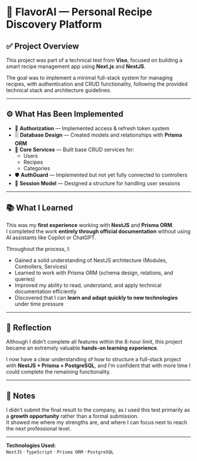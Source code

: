 # 🍳 FlavorAI — Personal Recipe Discovery Platform

## ✅ Project Overview
This project was part of a technical test from **Viso**, focused on building a smart recipe management app using **Next.js** and **NestJS**.

The goal was to implement a minimal full-stack system for managing recipes, with authentication and CRUD functionality, following the provided technical stack and architecture guidelines.

---

## ⚙️ What Has Been Implemented

- 🔐 **Authorization** — Implemented access & refresh token system  
- 🗄️ **Database Design** — Created models and relationships with **Prisma ORM**  
- 🍲 **Core Services** — Built base CRUD services for:
  - Users
  - Recipes
  - Categories
- 🛡️ **AuthGuard** — Implemented but not yet fully connected to controllers  
- 🧩 **Session Model** — Designed a structure for handling user sessions

---

## 📚 What I Learned

This was my **first experience** working with **NestJS** and **Prisma ORM**.  
I completed the work **entirely through official documentation** without using AI assistants like Copilot or ChatGPT.

Throughout the process, I:
- Gained a solid understanding of NestJS architecture (Modules, Controllers, Services)
- Learned to work with Prisma ORM (schema design, relations, and queries)
- Improved my ability to read, understand, and apply technical documentation efficiently
- Discovered that I can **learn and adapt quickly to new technologies** under time pressure

---

## 🚀 Reflection

Although I didn’t complete all features within the 8-hour limit, this project became an extremely valuable **hands-on learning experience**.

I now have a clear understanding of how to structure a full-stack project with **NestJS + Prisma + PostgreSQL**, and I’m confident that with more time I could complete the remaining functionality.

---

## 🧠 Notes
I didn’t submit the final result to the company, as I used this test primarily as a **growth opportunity** rather than a formal submission.  
It showed me where my strengths are, and where I can focus next to reach the next professional level.

---

**Technologies Used:**  
`NestJS` · `TypeScript` · `Prisma ORM` · `PostgreSQL`

